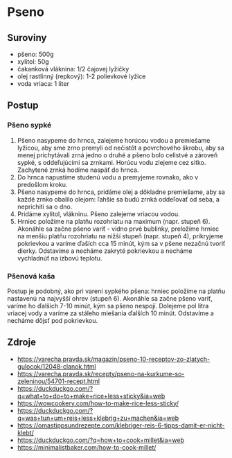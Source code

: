 # Pseno

## Suroviny

- pšeno: 500g
- xylitol: 50g
- čakanková vláknina: 1/2 čajovej lyžičky
- olej rastlinný (repkový): 1-2 polievkové lyžice
- voda vriaca: 1 liter

## Postup

### Pšeno sypké

1. Pšeno nasypeme do hrnca, zalejeme horúcou vodou a premiešame lyžicou, aby sme zrno premyli od nečistôt a povrchového škrobu, aby sa menej prichytávali zrná jedno o druhé a pšeno bolo celistvé a zároveň sypké, s oddeľujúcimi sa zrnkami. Horúcu vodu zlejeme cez sitko. Zachytené zrnká hodíme naspäť do hrnca.
1. Do hrnca napustíme studenú vodu a premyjeme rovnako, ako v predošlom kroku.
1. Pšeno nasypeme do hrnca, pridáme olej a dôkladne premiešame, aby sa každé zrnko obalilo olejom: ľahšie sa budú zrnká oddeľovať od seba, a neprichití sa o dno.
1. Pridáme xylitol, vlákninu. Pšeno zalejeme vriacou vodou.
1. Hrniec položíme na platňu rozohriatu na maximum (napr. stupeň 6). Akonáhle sa začne pšeno variť - vidno prvé bublinky, preložíme hrniec na menšiu platňu rozohriatu na nižší stupeň (napr. stupeň 4), prikryjeme pokrievkou a varíme ďaších cca 15 minút, kým sa v pšene nezačnú tvoriť dierky. Odstavíme a necháme zakryté pokrievkou a necháme vychladnúť na izbovú teplotu.

### Pšenová kaša

Postup je podobný, ako pri varení sypkého pšena: hrniec položíme na platňu nastavenú na najvyšší ohrev (stupeň 6). Akonáhle sa začne pšeno variť, varíme ho ďalších 7-10 minút, kým sa pšeno nespojí. Dolejeme pol litra vriacej vody a varíme za stáleho miešania ďalších 10 minút. Odstavíme a necháme dôjsť pod pokrievkou.

## Zdroje

- https://varecha.pravda.sk/magazin/pseno-10-receptov-zo-zlatych-gulocok/12048-clanok.html
- https://varecha.pravda.sk/recepty/pseno-na-kurkume-so-zeleninou/54701-recept.html
- https://duckduckgo.com/?q=what+to+do+to+make+rice+less+sticky&ia=web
- https://wowcookery.com/how-to-make-rice-less-sticky/
- https://duckduckgo.com/?q=was+tun+um+reis+less+klebrig+zu+machen&ia=web
- https://omastippsundrezepte.com/klebriger-reis-6-tipps-damit-er-nicht-klebt/
- https://duckduckgo.com/?q=how+to+cook+millet&ia=web
- https://minimalistbaker.com/how-to-cook-millet/
